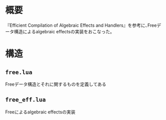 # 概要
『Efficient Compilation of Algebraic Effects and Handlers』を参考に､Freeデータ構造によるalgebraic effectsの実装をおこなった｡

# 構造
## `free.lua`
Freeデータ構造とそれに関するものを定義してある

## `free_eff.lua`
Freeによるalgebraic effectsの実装

